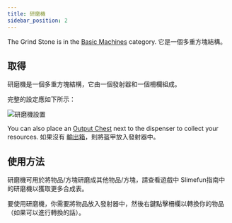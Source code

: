 ```yaml
---
title: 研磨機
sidebar_position: 2
---
```


The Grind Stone is in the [Basic Machines](Basic-Machines.md) category. 它是一個多重方塊結構。

## 取得

研磨機是一個多重方塊結構，它由一個發射器和一個柵欄組成。

完整的設定應如下所示：

![研磨機設置](https://raw.githubusercontent.com/TheBusyBiscuit/Slimefun4-Wiki/master/images/multiblock-grind-stone.png)

You can also place an [Output Chest](Output-Chest.md) next to the dispenser to collect your resources. 如果沒有 [輸出箱](Output-Chest.md)，則將盔甲放入發射器中。

## 使用方法

研磨機可用於將物品/方塊研磨成其他物品/方塊，請查看遊戲中 Slimefun指南中的研磨機以獲取更多合成表。

要使用研磨機，你需要將物品放入發射器中，然後右鍵點擊柵欄以轉換你的物品（如果可以進行轉換的話）。
